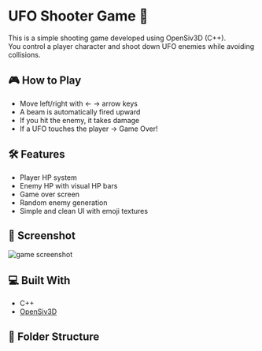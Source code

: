 # UFO Shooter Game 🚀

This is a simple shooting game developed using OpenSiv3D (C++).  
You control a player character and shoot down UFO enemies while avoiding collisions.

## 🎮 How to Play

- Move left/right with ← → arrow keys
- A beam is automatically fired upward
- If you hit the enemy, it takes damage
- If a UFO touches the player → Game Over!

## 🛠️ Features

- Player HP system
- Enemy HP with visual HP bars
- Game over screen
- Random enemy generation
- Simple and clean UI with emoji textures

## 📸 Screenshot

![game screenshot](./screenshot.png) <!-- ← スクショ画像をリポジトリに入れたら表示されます -->

## 💻 Built With

- C++
- [OpenSiv3D](https://siv3d.github.io/)

## 📂 Folder Structure

